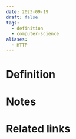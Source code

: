 ```yaml
---
date: 2023-09-19
draft: false
tags:
  - definition
  - computer-science
aliases:
  - HTTP
---
```

# Definition

# Notes

# Related links